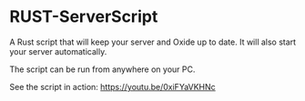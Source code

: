 # RUST-ServerScript
A Rust script that will keep your server and Oxide up to date. It will also start your server automatically.

The script can be run from anywhere on your PC.

See the script in action:
https://youtu.be/0xiFYaVKHNc
